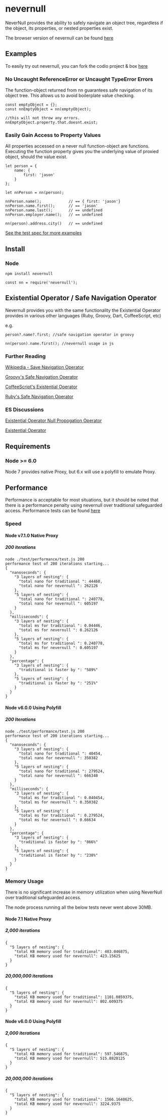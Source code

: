 # nevernull
NeverNull provides the ability to safely navigate an object tree, regardless if the object, its properties, or nested properties exist.

The browser version of nevernull can be found [here](https://github.com/jasonmcaffee/nevernull-browser)

## Examples
To easily try out nevernull, you can fork the codio project & box [here](https://codio.com/jasonmcaffee/nn/tree/README.md)

### No Uncaught ReferenceError or Uncaught TypeError Errors
The function-object returned from nn guarantees safe navigation of its object tree.
This allows us to avoid boilerplate value checking.
```
const emptyObject = {};
const nnEmptyObject = nn(emptyObject);

//this will not throw any errors.
nnEmptyObject.property.that.doesnt.exist;
```

### Easily Gain Access to Property Values
All properties accessed on a never null function-object are functions.
Executing the function property gives you the underlying value of proxied object, should the value exist.
```
let person = {
    name: {
        first: 'jason'
    }
};

let nnPerson = nn(person);

nnPerson.name();            // == { first: 'jason'}
nnPerson.name.first();      // == 'jason'
nnPerson.name.last();       // == undefined
nnPerson.employer.name();   // == undefined

nn(person).address.city()   // == undefined
```

[See the test spec for more examples](https://github.com/jasonmcaffee/nn/blob/master/test/nevernull.spec.js)

## Install
### Node
```
npm install nevernull
```

```
const nn = require('nevernull');
```

## Existential Operator / Safe Navigation Operator
Nevernull provides you with the same functionality the Existential Operator provides in various other languages (Ruby, Groovy, Dart, CoffeeScript, etc)

e.g.
```
person?.name?.first; //safe navigation operator in groovy

nn(person).name.first(); //nevernull usage in js
```

### Further Reading
[Wikipedia - Save Navigation Operator](https://en.wikipedia.org/wiki/Safe_navigation_operator)

[Groovy's Safe Navigation Operator](http://docs.groovy-lang.org/latest/html/documentation/index.html#_safe_navigation_operator)

[CoffeeScript's Existential Operator](http://coffeescript.org/#operators)

[Ruby's Safe Navigation Operator](https://github.com/ruby/ruby/blob/v2_3_0/NEWS)

### ES Discussions
[Existential Operator Null Propogation Operator](https://esdiscuss.org/topic/existential-operator-null-propagation-operator)

[Existential Operator](https://esdiscuss.org/topic/the-existential-operator)

## Requirements
### Node >= 6.0 
Node 7 provides native Proxy, but 6.x will use a polyfill to emulate Proxy.

## Performance
Performance is acceptable for most situations, but it should be noted that there is a performance penalty using nevernull over traditional safeguarded access.
Performance tests can be found [here](https://github.com/jasonmcaffee/nn/blob/master/test/performance/test.js)

### Speed
#### Node v7.1.0 Native Proxy
##### 200 iterations
```
node ./test/performance/test.js 200
performance test of 200 iterations starting...
{
  "nanoseconds": {
    "3 layers of nesting": {
      "total nano for traditional ": 44460,
      "total nano for nevernull ": 262126
    },
    "5 layers of nesting": {
      "total nano for traditional ": 240778,
      "total nano for nevernull ": 605197
    }
  },
  "milliseconds": {
    "3 layers of nesting": {
      "total ms for traditional ": 0.04446,
      "total ms for nevernull ": 0.262126
    },
    "5 layers of nesting": {
      "total ms for traditional ": 0.240778,
      "total ms for nevernull ": 0.605197
    }
  },
  "percentage": {
    "3 layers of nesting": {
      "traditional is faster by ": "589%"
    },
    "5 layers of nesting": {
      "traditional is faster by ": "251%"
    }
  }
}
```

#### Node v6.0.0 Using Polyfill
##### 200 Iterations
```
node ./test/performance/test.js 200
performance test of 200 iterations starting...
{
  "nanoseconds": {
    "3 layers of nesting": {
      "total nano for traditional ": 40454,
      "total nano for nevernull ": 350382
    },
    "5 layers of nesting": {
      "total nano for traditional ": 279524,
      "total nano for nevernull ": 666340
    }
  },
  "milliseconds": {
    "3 layers of nesting": {
      "total ms for traditional ": 0.040454,
      "total ms for nevernull ": 0.350382
    },
    "5 layers of nesting": {
      "total ms for traditional ": 0.279524,
      "total ms for nevernull ": 0.66634
    }
  },
  "percentage": {
    "3 layers of nesting": {
      "traditional is faster by ": "866%"
    },
    "5 layers of nesting": {
      "traditional is faster by ": "238%"
    }
  }
}
```



### Memory Usage
There is no significant increase in memory utilization when using NeverNull over traditional safeguarded access.

The node process running all the below tests never went above 30MB.

#### Node 7.1 Native Proxy
##### 2,000 iterations
```
{
  "5 layers of nesting": {
    "total KB memory used for traditional": 403.046875,
    "total KB memory used for nevernull": 423.15625
  }
}
```
##### 20,000,000 iterations
```
{
  "5 layers of nesting": {
    "total KB memory used for traditional": 1101.0859375,
    "total KB memory used for nevernull": 802.609375
  }
}
```

#### Node v6.0.0 Using Polyfill
##### 2,000 iterations
```
{
  "5 layers of nesting": {
    "total KB memory used for traditional": 597.546875,
    "total KB memory used for nevernull": 515.8828125
  }
}
```
##### 20,000,000 iterations
```
{
  "5 layers of nesting": {
    "total KB memory used for traditional": 1566.1640625,
    "total KB memory used for nevernull": 3224.9375
  }
}
```